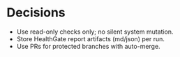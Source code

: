 # Decisions
- Use read-only checks only; no silent system mutation.
- Store HealthGate report artifacts (md/json) per run.
- Use PRs for protected branches with auto-merge.
